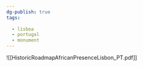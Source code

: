 ```yaml
---
dg-publish: true
tags:
  
  - lisboa
  - portugal
  - monument
---
```

![[HistoricRoadmapAfricanPresenceLisbon_PT.pdf]]